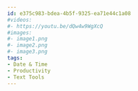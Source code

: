 ```yaml
---
id: e375c983-bdea-4b5f-9325-ea71e44c1a08
#videos:
#- https://youtu.be/dQw4w9WgXcQ
#images:
#- image1.png
#- image2.png
#- image3.png
tags:
- Date & Time
- Productivity
- Text Tools
---
```


